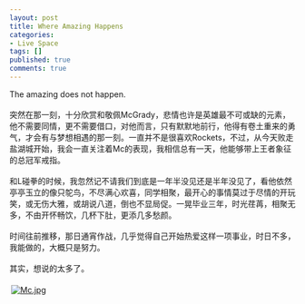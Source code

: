 ```yaml
---
layout: post
title: Where Amazing Happens
categories:
- Live Space
tags: []
published: true
comments: true
---
```

<p><div>The amazing does not happen.</div>
<div><br />突然在那一刻，十分欣赏和敬佩McGrady，悲情也许是英雄最不可或缺的元素，他不需要同情，更不需要借口，对他而言，只有默默地前行，他得有卷土重来的勇气，才会有与梦想相遇的那一刻。一直并不是很喜欢Rockets，不过，从今天败走盐湖城开始，我会一直关注着Mc的表现，我相信总有一天，他能够带上王者象征的总冠军戒指。</div>
<div> </div>
<div>和L碰拳的时候，我忽然记不请我们到底是一年半没见还是半年没见了，看他依然亭亭玉立的像只鸵鸟，不尽满心欢喜，同学相聚，最开心的事情莫过于尽情的开玩笑，或无伤大雅，或胡说八道，倒也不显局促。一晃毕业三年，时光荏苒，相聚无多，不由开怀畅饮，几杯下肚，更添几多愁颜。</div>
<div> </div>
<div><a href="http://blufiles.storage.live.com/y1pfBuKwwqlG7XV99nknlvqcdv835eOVsWPyQ4uL8oJDeL7RbOMEpKxRgvzCrZv4DgRlTGmX4qGCuY" target="_blank"></a>时间往前推移，那日通宵作战，几乎觉得自己开始热爱这样一项事业，时日不多，我能做的，大概只是努力。</div>
<div> </div>
<div>其实，想说的太多了。</div>
<div><a href="http://blufiles.storage.live.com/y1pfBuKwwqlG7XV99nknlvqcdv835eOVsWPyQ4uL8oJDeL7RbOMEpKxRgvzCrZv4DgRlTGmX4qGCuY" target="_blank"></a> </div><div class="msnphotos"><a href="http://storage.live.com/items/965972BA8A8C5C91!147" title="Mc.jpg"><img src="http://storage.live.com/items/965972BA8A8C5C91!147:Thumbnail" alt="Mc.jpg" style="border:0;padding:3px" /></a></div></p>
